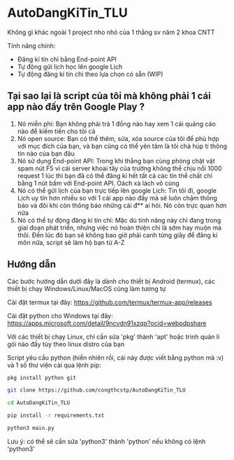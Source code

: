 # AutoDangKiTin_TLU

Không gì khác ngoài 1 project nho nhỏ của 1 thằng sv năm 2 khoa CNTT

Tính năng chính:
- Đăng kí tín chỉ bằng End-point API
- Tự động gửi lịch học lên google Lịch
- Tự động đăng kí tín chỉ theo lựa chọn có sẵn (WIP)

## Tại sao lại là script của tôi mà không phải 1 cái app nào đấy trên Google Play ?
1. Nó miễn phí: Bạn không phải trả 1 đồng nào hay xem 1 cái quảng cáo nào để kiếm tiền cho tôi cả
2. Nó open source: Bạn có thể thêm, sửa, xóa source của tôi để phù hợp với mục đích của bạn, và bạn cũng có thể yên tâm là tôi chả húp tí thông tin nào của bạn đâu
3. Nó sử dụng End-point API: Trong khi thằng bạn cùng phòng chật vật spam nút F5 vì cái server khoai tây của trường không thể chịu nổi 1000 request 1 lúc thì bạn đã có thể đăng kí hết tất cả các tín thể chất chỉ bằng 1 nút bấm với End-point API. Oách xà lách vô cùng
4. Nó có thể gửi lịch của bạn trực tiếp lên google Lịch: Tin tôi đi, google Lịch uy tín hơn nhiều so với 1 cái app nào đấy mà sẽ luôn chậm thông báo và đôi khi còn thông báo những cái đ** ai hỏi. Nó còn trực quan hơn nữa
5. Nó có thể tự động đăng kí tín chỉ: Mặc dù tính năng này chỉ đang trong giai đoạn phát triển, nhưng việc nó hoàn thiện chỉ là sớm hay muộn mà thôi. Đến lúc đó bạn sẽ không bao giờ phải canh từng giây để đăng kí môn nữa, script sẽ làm hộ bạn từ A-Z

## Hướng dẫn
Các bước hướng dẫn dưới đây là dành cho thiết bị Android (termux), các thiết bị chạy Windows/Linux/MacOS cũng làm tương tự

Cài đặt termux tại đây: https://github.com/termux/termux-app/releases

Cài đặt python cho Windows tại đây: https://apps.microsoft.com/detail/9ncvdn91xzqp?ocid=webpdpshare

Với các thiết bị chạy Linux, chỉ cần sửa 'pkg' thành 'apt' hoặc trình quản lí gói nào đấy tùy theo linux distro của bạn

Script yêu cầu python (hiển nhiên rồi, cái này được viết bằng python mà :v) và 1 số thư viện cài qua lệnh pip:
```sh
pkg install python git
```
```sh
git clone https://github.com/congthcstp/AutoDangKiTin_TLU
```
```sh
cd AutoDangKiTin_TLU
```
```sh
pip install -r requirements.txt
```
```sh
python3 main.py
```
Lưu ý: có thể sẽ cần sửa 'python3' thành 'python' nếu không có lệnh 'python3'
